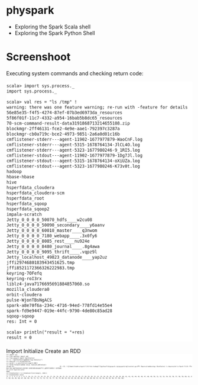 # physpark

- Exploring the Spark Scala shell
- Exploring the Spark Python Shell


# Screenshoot

Executing system commands and checking return code:

![images]( images/Executing_system.png )

Import Initialize Create an RDD
![images]( images/import_Initialize_Create_an_RDD.png )

